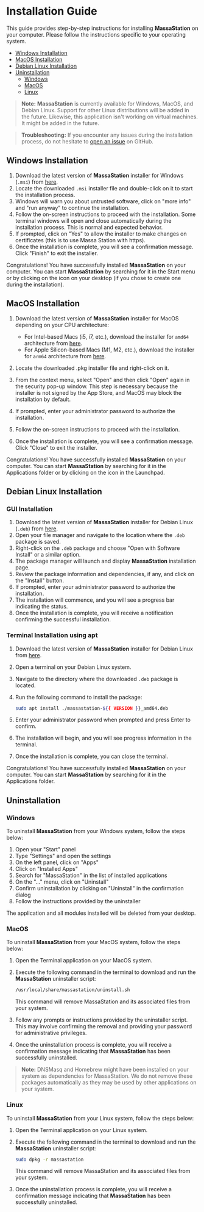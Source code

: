 # Installation Guide

This guide provides step-by-step instructions for installing **MassaStation** on your computer. Please follow the instructions specific to your operating system.

* [Windows Installation](#windows-installation)
* [MacOS Installation](#macos-installation)
* [Debian Linux Installation](#debian-linux-installation)
* [Uninstallation](#uninstallation)
  * [Windows](#windows)
  * [MacOS](#macos)
  * [Linux](#linux)

> **Note:** **MassaStation** is currently available for Windows, MacOS, and Debian Linux. Support for other Linux distributions will be added in the future. Likewise, this application isn't working on virtual machines. It might be added in the future.

> **Troubleshooting:** If you encounter any issues during the installation process, do not hesitate to [open an issue](https://github.com/massalabs/station/issues/new) on GitHub.

## Windows Installation

1. Download the latest version of **MassaStation** installer for Windows (`.msi`) from [here](https://github.com/massalabs/station/releases/latest/).
2. Locate the downloaded `.msi` installer file and double-click on it to start the installation process.
3. Windows will warn you about untrusted software, click on "more info" and "run anyway" to continue the installation.
4. Follow the on-screen instructions to proceed with the installation. Some terminal windows will open and close automatically during the installation process. This is normal and expected behavior.
5. If prompted, click on "Yes" to allow the installer to make changes on certificates (this is to use Massa Station with https).
6. Once the installation is complete, you will see a confirmation message. Click "Finish" to exit the installer.

Congratulations! You have successfully installed **MassaStation** on your computer. You can start **MassaStation** by searching for it in the Start menu or by clicking on the icon on your desktop (if you chose to create one during the installation).

## MacOS Installation

1. Download the latest version of **MassaStation** installer for MacOS depending on your CPU architecture:

   * For Intel-based Macs (i5, i7, etc.), download the installer for `amd64` architecture from [here](https://github.com/massalabs/station/releases/latest/).
   * For Apple Silicon-based Macs (M1, M2, etc.), download the installer for `arm64` architecture from [here](https://github.com/massalabs/station/releases/latest/).

2. Locate the downloaded .pkg installer file and right-click on it.
3. From the context menu, select "Open" and then click "Open" again in the security pop-up window. This step is necessary because the installer is not signed by the App Store, and MacOS may block the installation by default.
4. If prompted, enter your administrator password to authorize the installation.
5. Follow the on-screen instructions to proceed with the installation.
6. Once the installation is complete, you will see a confirmation message. Click "Close" to exit the installer.

Congratulations! You have successfully installed **MassaStation** on your computer. You can start **MassaStation** by searching for it in the Applications folder or by clicking on the icon in the Launchpad.

## Debian Linux Installation

### GUI Installation

1. Download the latest version of **MassaStation** installer for Debian Linux (`.deb`) from [here](https://github.com/massalabs/station/releases/latest/).
2. Open your file manager and navigate to the location where the `.deb` package is saved.
3. Right-click on the `.deb` package and choose "Open with Software Install" or a similar option.
4. The package manager will launch and display **MassaStation** installation page.
5. Review the package information and dependencies, if any, and click on the "Install" button.
6. If prompted, enter your administrator password to authorize the installation.
7. The installation will commence, and you will see a progress bar indicating the status.
8. Once the installation is complete, you will receive a notification confirming the successful installation.

### Terminal Installation using apt

1. Download the latest version of **MassaStation** installer for Debian Linux from [here](https://github.com/massalabs/station/releases/latest/).
2. Open a terminal on your Debian Linux system.
3. Navigate to the directory where the downloaded `.deb` package is located.
4. Run the following command to install the package:

   ```bash
   sudo apt install ./massastation-${{ VERSION }}_amd64.deb
   ```

5. Enter your administrator password when prompted and press Enter to confirm.
6. The installation will begin, and you will see progress information in the terminal.
7. Once the installation is complete, you can close the terminal.

Congratulations! You have successfully installed **MassaStation** on your computer. You can start **MassaStation** by searching for it in the Applications folder.

## Uninstallation

### Windows

To uninstall **MassaStation** from your Windows system, follow the steps below:

1. Open your "Start" panel
2. Type "Settings" and open the settings
3. On the left panel, click on "Apps"
4. Click on "Installed Apps"
5. Search for "MassaStation" in the list of installed applications
6. On the "..." menu, click on "Uninstall"
7. Confirm uninstallation by clicking on "Uninstall" in the confirmation dialog
8. Follow the instructions provided by the uninstaller

The application and all modules installed will be deleted from your desktop.

### MacOS

To uninstall **MassaStation** from your MacOS system, follow the steps below:

1. Open the Terminal application on your MacOS system.
2. Execute the following command in the terminal to download and run the **MassaStation** uninstaller script:

   ```bash
   /usr/local/share/massastation/uninstall.sh
   ```

   This command will remove MassaStation and its associated files from your system.
3. Follow any prompts or instructions provided by the uninstaller script. This may involve confirming the removal and providing your password for administrative privileges.
4. Once the uninstallation process is complete, you will receive a confirmation message indicating that **MassaStation** has been successfully uninstalled.

> **Note:** DNSMasq and Homebrew might have been installed on your system as dependencies for MassaStation. We do not remove these packages automatically as they may be used by other applications on your system.

### Linux

To uninstall **MassaStation** from your Linux system, follow the steps below:

1. Open the Terminal application on your Linux system.
2. Execute the following command in the terminal to download and run the **MassaStation** uninstaller script:

   ```bash
   sudo dpkg -r massastation
   ```

   This command will remove MassaStation and its associated files from your system.
3. Once the uninstallation process is complete, you will receive a confirmation message indicating that **MassaStation** has been successfully uninstalled.
